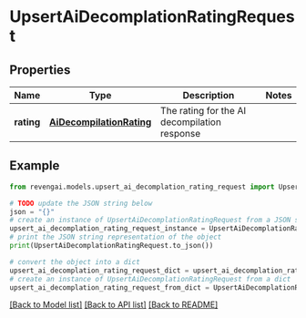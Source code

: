 # UpsertAiDecomplationRatingRequest


## Properties

Name | Type | Description | Notes
------------ | ------------- | ------------- | -------------
**rating** | [**AiDecompilationRating**](AiDecompilationRating.md) | The rating for the AI decompilation response | 

## Example

```python
from revengai.models.upsert_ai_decomplation_rating_request import UpsertAiDecomplationRatingRequest

# TODO update the JSON string below
json = "{}"
# create an instance of UpsertAiDecomplationRatingRequest from a JSON string
upsert_ai_decomplation_rating_request_instance = UpsertAiDecomplationRatingRequest.from_json(json)
# print the JSON string representation of the object
print(UpsertAiDecomplationRatingRequest.to_json())

# convert the object into a dict
upsert_ai_decomplation_rating_request_dict = upsert_ai_decomplation_rating_request_instance.to_dict()
# create an instance of UpsertAiDecomplationRatingRequest from a dict
upsert_ai_decomplation_rating_request_from_dict = UpsertAiDecomplationRatingRequest.from_dict(upsert_ai_decomplation_rating_request_dict)
```
[[Back to Model list]](../README.md#documentation-for-models) [[Back to API list]](../README.md#documentation-for-api-endpoints) [[Back to README]](../README.md)


